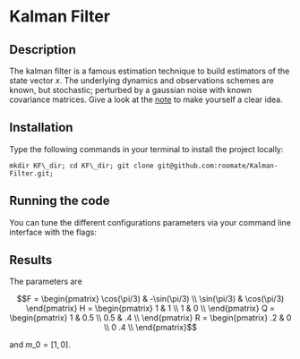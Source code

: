 # Kalman Filter

## Description
The kalman filter is a famous estimation technique to build estimators of the state vector $x$. The underlying dynamics and observations schemes are known, but stochastic; perturbed by a gaussian noise with known covariance matrices. Give a look at the [note](note_KF.md) to make yourself a clear idea.

## Installation

Type the following commands in your terminal to install the project locally:
```code
mkdir KF\_dir; cd KF\_dir; git clone git@github.com:roomate/Kalman-Filter.git;
```

## Running the code
You can tune the different configurations parameters via your command line interface with the flags:


## Results
The parameters are
 
```math
F = \begin{pmatrix}
\cos(\pi/3) & -\sin(\pi/3) \\
\sin(\pi/3) & \cos(\pi/3)
\end{pmatrix}

H = \begin{pmatrix}
1 & 1 \\
1 & 0 \\
\end{pmatrix}

Q = \begin{pmatrix}
1 & 0.5 \\
0.5 & .4 \\
\end{pmatrix}

R = \begin{pmatrix}
.2 & 0 \\
0 .4 \\
\end{pmatrix}
```
and $m\_0 = [1, 0]$.
